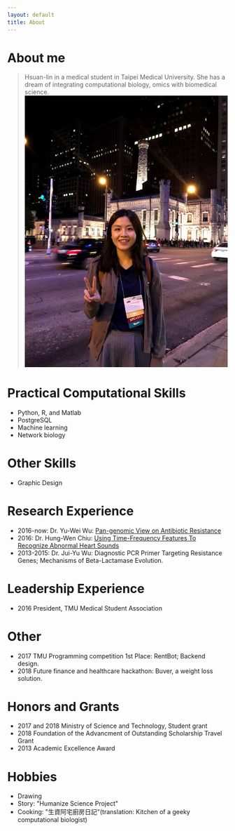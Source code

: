 ```yaml
---
layout: default
title: About
---
```

# About me
> Hsuan-lin in a medical student in Taipei Medical University. She has a dream of integrating computational biology, omics with biomedical science.
![My photo](/assets/img/her.jpg)

# Practical Computational Skills
- Python, R, and Matlab
- PostgreSQL
- Machine learning
- Network biology

# Other Skills
- Graphic Design

# Research Experience
- 2016-now: Dr. Yu-Wei Wu: [Pan-genomic View on Antibiotic Resistance](https://algaebrown.github.io/research/)
- 2016: Dr. Hung-Wen Chiu: [Using Time-Frequency Features To Recognize Abnormal Heart Sounds](https://drive.google.com/file/d/17egLoQtNStUosdwfVd20eHIGdKoU8iW6/view)
- 2013-2015: Dr. Jui-Yu Wu: Diagnostic PCR Primer Targeting Resistance Genes; Mechanisms of Beta-Lactamase Evolution.

# Leadership Experience
- 2016 President, TMU Medical Student Association

# Other
- 2017 TMU Programming competition 1st Place: RentBot; Backend design.
- 2018 Future finance and healthcare hackathon: Buver, a weight loss solution.

# Honors and Grants
- 2017 and 2018  Ministry of Science and Technology, Student grant
- 2018 Foundation of the Advancment of Outstanding Scholarship Travel Grant
- 2013 Academic Excellence Award

# Hobbies
- Drawing
- Story: "Humanize Science Project"
- Cooking: "生資阿宅廚房日記"(translation: Kitchen of a geeky computational biologist)
 
